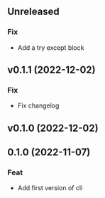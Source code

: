 ## Unreleased

### Fix

- Add a try except block

## v0.1.1 (2022-12-02)

### Fix

- Fix changelog

## v0.1.0 (2022-12-02)

## 0.1.0 (2022-11-07)

### Feat

- Add first version of cli
